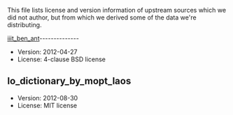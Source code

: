 This file lists license and version information of upstream sources which we did not author, but from which we derived some of the data we're distributing.

[iiit_ben_ant](http://www.festvox.org/databases/iiit_voices/iiit_ben_ant.tar.gz)--------------

* Version: 2012-04-27
* License: 4-clause BSD license


lo_dictionary_by_mopt_laos
--------------------------

* Version: 2012-08-30
* License: MIT license
